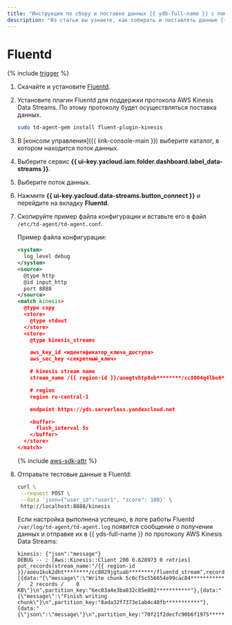 ```yaml
---
title: "Инструкция по сбору и поставке данных {{ ydb-full-name }} с помощью Fluentd"
description: "Из статьи вы узнаете, как собирать и поставлять данные {{ ydb-full-name }} с помощью Fluentd."
---
```


# Fluentd

{% include [trigger](../../_includes/data-streams/trigger.md) %}

1. Скачайте и установите [Fluentd](https://www.fluentd.org/download).
1. Установите плагин Fluentd для поддержки протокола AWS Kinesis Data Streams. По этому протоколу будет осуществляться поставка данных.

   ```bash
   sudo td-agent-gem install fluent-plugin-kinesis
   ```

1. В [консоли управления]({{ link-console-main }}) выберите каталог, в котором находится поток данных.
1. Выберите сервис **{{ ui-key.yacloud.iam.folder.dashboard.label_data-streams }}**.
1. Выберите поток данных.
1. Нажмите **{{ ui-key.yacloud.data-streams.button_connect }}** и перейдите на вкладку **Fluentd**.
1. Скопируйте пример файла конфигурации и вставьте его в файл `/etc/td-agent/td-agent.conf`.

   Пример файла конфигурации:

   ```xml
   <system>
     log_level debug
   </system>
   <source>
     @type http
     @id input_http
     port 8888
   </source>
   <match kinesis>
     @type copy
     <store>
       @type stdout
     </store>
     <store>
       @type kinesis_streams

       aws_key_id <идентификатор_ключа_доступа>
       aws_sec_key <секретный_ключ>

       # kinesis stream name
       stream_name /{{ region-id }}/aoegtvhtp8ob********/cc8004q4lbo6********/test

       # region
       region ru-central-1

       endpoint https://yds.serverless.yandexcloud.net

       <buffer>
         flush_interval 5s
       </buffer>
     </store>
   </match>
   ```

   {% include [aws-sdk-attr](../../_includes/data-streams/aws-sdk-attr.md) %}

1. Отправьте тестовые данные в Fluentd:

   ```bash
   curl \
    --request POST \
    --data 'json={"user_id":"user1", "score": 100}' \
    http://localhost:8888/kinesis
   ```

   Если настройка выполнена успешно, в логе работы Fluentd `/var/log/td-agent/td-agent.log` появится сообщение о получении данных и отправке их в {{ yds-full-name }} по протоколу AWS Kinesis Data Streams:

   ```text
   kinesis: {"json":"message"}
   DEBUG -- : [Aws::Kinesis::Client 200 0.628973 0 retries] put_records(stream_name:"/{{ region-id }}/aoeu1kuk2dht********/cc8029jgtuab********/fluentd_stream",records:[{data:"{\"message\":\"Write chunk 5c0cf5c556654e99cac84*********** /   2 records /    0 KB\"}\n",partition_key:"6ec03a4e3ba832c85e802***********"},{data:"{\"message\":\"Finish writing chunk\"}\n",partition_key:"8ada32f7373e1ab4c48fb***********"},{data:"{\"json\":\"message\"}\n",partition_key:"70f21f2decfc90b6f1975***********"}])
   ```
